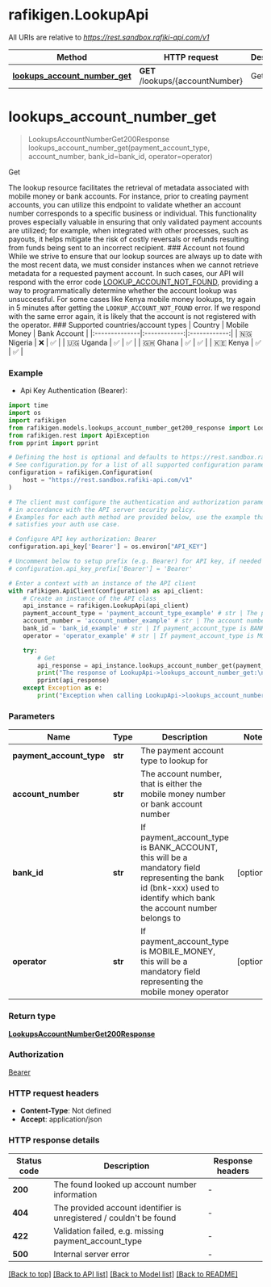 # rafikigen.LookupApi

All URIs are relative to *https://rest.sandbox.rafiki-api.com/v1*

Method | HTTP request | Description
------------- | ------------- | -------------
[**lookups_account_number_get**](LookupApi.md#lookups_account_number_get) | **GET** /lookups/{accountNumber} | Get


# **lookups_account_number_get**
> LookupsAccountNumberGet200Response lookups_account_number_get(payment_account_type, account_number, bank_id=bank_id, operator=operator)

Get

The lookup resource facilitates the retrieval of metadata associated with mobile money or bank accounts. For instance, prior to creating payment accounts, you can utilize this endpoint to validate whether an account number corresponds to a specific business or individual.  This functionality proves especially valuable in ensuring that only validated payment accounts are utilized; for example, when integrated with other processes, such as payouts, it helps mitigate the risk of costly reversals or refunds resulting from funds being sent to an incorrect recipient.  ### Account not found  While we strive to ensure that our lookup sources are always up to date with the most recent data, we must consider instances when we cannot retrieve metadata for a requested payment account.  In such cases, our API will respond with the error code [LOOKUP_ACCOUNT_NOT_FOUND](error-codes#lookup_account_not_found-http-404), providing a way to programmatically determine whether the account lookup was unsuccessful.  For some cases like Kenya mobile money lookups, try again in 5 minutes after getting the `LOOKUP_ACCOUNT_NOT_FOUND` error. If we respond with the same error again, it is likely that the account is not registered with the operator.  ### Supported countries/account types  | Country       | Mobile Money | Bank Account | |:--------------|:------------:|:------------:| | 🇳🇬 Nigeria  |     ❌       |      ✅      | | 🇺🇬 Uganda   |     ✅       |      ✅      | | 🇬🇭 Ghana    |     ✅       |      ✅      | | 🇰🇪 Kenya    |     ✅       |      ✅      | 

### Example

* Api Key Authentication (Bearer):
```python
import time
import os
import rafikigen
from rafikigen.models.lookups_account_number_get200_response import LookupsAccountNumberGet200Response
from rafikigen.rest import ApiException
from pprint import pprint

# Defining the host is optional and defaults to https://rest.sandbox.rafiki-api.com/v1
# See configuration.py for a list of all supported configuration parameters.
configuration = rafikigen.Configuration(
    host = "https://rest.sandbox.rafiki-api.com/v1"
)

# The client must configure the authentication and authorization parameters
# in accordance with the API server security policy.
# Examples for each auth method are provided below, use the example that
# satisfies your auth use case.

# Configure API key authorization: Bearer
configuration.api_key['Bearer'] = os.environ["API_KEY"]

# Uncomment below to setup prefix (e.g. Bearer) for API key, if needed
# configuration.api_key_prefix['Bearer'] = 'Bearer'

# Enter a context with an instance of the API client
with rafikigen.ApiClient(configuration) as api_client:
    # Create an instance of the API class
    api_instance = rafikigen.LookupApi(api_client)
    payment_account_type = 'payment_account_type_example' # str | The payment account type to lookup for
    account_number = 'account_number_example' # str | The account number, that is either the mobile money number or bank account number
    bank_id = 'bank_id_example' # str | If payment_account_type is BANK_ACCOUNT, this will be a mandatory field representing the bank id (bnk-xxx) used to identify which bank the account number belongs to (optional)
    operator = 'operator_example' # str | If payment_account_type is MOBILE_MONEY, this will be a mandatory field representing the mobile money operator (optional)

    try:
        # Get
        api_response = api_instance.lookups_account_number_get(payment_account_type, account_number, bank_id=bank_id, operator=operator)
        print("The response of LookupApi->lookups_account_number_get:\n")
        pprint(api_response)
    except Exception as e:
        print("Exception when calling LookupApi->lookups_account_number_get: %s\n" % e)
```



### Parameters

Name | Type | Description  | Notes
------------- | ------------- | ------------- | -------------
 **payment_account_type** | **str**| The payment account type to lookup for | 
 **account_number** | **str**| The account number, that is either the mobile money number or bank account number | 
 **bank_id** | **str**| If payment_account_type is BANK_ACCOUNT, this will be a mandatory field representing the bank id (bnk-xxx) used to identify which bank the account number belongs to | [optional] 
 **operator** | **str**| If payment_account_type is MOBILE_MONEY, this will be a mandatory field representing the mobile money operator | [optional] 

### Return type

[**LookupsAccountNumberGet200Response**](LookupsAccountNumberGet200Response.md)

### Authorization

[Bearer](../README.md#Bearer)

### HTTP request headers

 - **Content-Type**: Not defined
 - **Accept**: application/json

### HTTP response details
| Status code | Description | Response headers |
|-------------|-------------|------------------|
**200** | The found looked up account number information |  -  |
**404** | The provided account identifier is unregistered / couldn&#39;t be found |  -  |
**422** | Validation failed, e.g. missing payment_account_type |  -  |
**500** | Internal server error |  -  |

[[Back to top]](#) [[Back to API list]](../README.md#documentation-for-api-endpoints) [[Back to Model list]](../README.md#documentation-for-models) [[Back to README]](../README.md)

